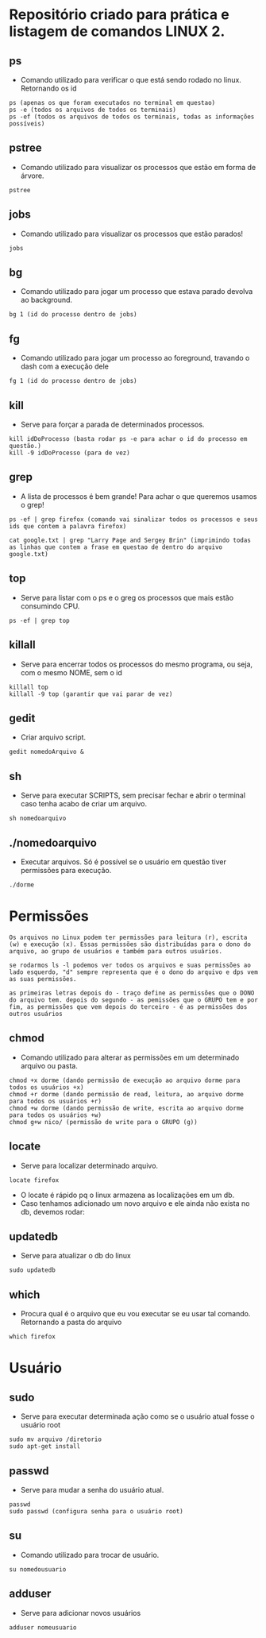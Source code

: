 # Repositório criado para prática e listagem de comandos LINUX 2.

## ps

- Comando utilizado para verificar o que está sendo rodado no linux. Retornando os id

```
ps (apenas os que foram executados no terminal em questao)
ps -e (todos os arquivos de todos os terminais)
ps -ef (todos os arquivos de todos os terminais, todas as informações possíveis)
```

## pstree

- Comando utilizado para visualizar os processos que estão em forma de árvore.

```
pstree
```

## jobs

- Comando utilizado para visualizar os processos que estão parados!

```
jobs
```

## bg

- Comando utilizado para jogar um processo que estava parado devolva ao background.

```
bg 1 (id do processo dentro de jobs)
```

## fg

- Comando utilizado para jogar um processo ao foreground, travando o dash com a execução dele

```
fg 1 (id do processo dentro de jobs)
```

## kill

- Serve para forçar a parada de determinados processos.

```
kill idDoProcesso (basta rodar ps -e para achar o id do processo em questão.)
kill -9 idDoProcesso (para de vez)
```

## grep

- A lista de processos é bem grande! Para achar o que queremos usamos o grep!

```
ps -ef | grep firefox (comando vai sinalizar todos os processos e seus ids que contem a palavra firefox)

cat google.txt | grep "Larry Page and Sergey Brin" (imprimindo todas as linhas que contem a frase em questao de dentro do arquivo google.txt)
```

## top

- Serve para listar com o ps e o greg os processos que mais estão consumindo CPU.

```
ps -ef | grep top
```

## killall

- Serve para encerrar todos os processos do mesmo programa, ou seja, com o mesmo NOME, sem o id

```
killall top
killall -9 top (garantir que vai parar de vez)
```

## gedit

- Criar arquivo script.

```
gedit nomedoArquivo &
```

## sh

- Serve para executar SCRIPTS, sem precisar fechar e abrir o terminal caso tenha acabo de criar um arquivo.

```
sh nomedoarquivo
```

## ./nomedoarquivo

- Executar arquivos. Só é possível se o usuário em questão tiver permissões para execução.

```
./dorme
```

# Permissões

```
Os arquivos no Linux podem ter permissões para leitura (r), escrita (w) e execução (x). Essas permissões são distribuídas para o dono do arquivo, ao grupo de usuários e também para outros usuários.

se rodarmos ls -l podemos ver todos os arquivos e suas permissões ao lado esquerdo, "d" sempre representa que é o dono do arquivo e dps vem as suas permissões.

as primeiras letras depois do - traço define as permissões que o DONO do arquivo tem. depois do segundo - as pemissões que o GRUPO tem e por fim, as permissões que vem depois do terceiro - é as permissões dos outros usuários
```

## chmod

- Comando utilizado para alterar as permissões em um determinado arquivo ou pasta.

```
chmod +x dorme (dando permissão de execução ao arquivo dorme para todos os usuários +x)
chmod +r dorme (dando permissão de read, leitura, ao arquivo dorme para todos os usuários +r)
chmod +w dorme (dando permissão de write, escrita ao arquivo dorme para todos os usuários +w)
chmod g+w nico/ (permissão de write para o GRUPO (g))
```

## locate

- Serve para localizar determinado arquivo.

```
locate firefox
```

- O locate é rápido pq o linux armazena as localizações em um db.
- Caso tenhamos adicionado um novo arquivo e ele ainda não exista no db, devemos rodar:

## updatedb

- Serve para atualizar o db do linux

```
sudo updatedb
```

## which

- Procura qual é o arquivo que eu vou executar se eu usar tal comando. Retornando a pasta do arquivo

```
which firefox
```

# Usuário

## sudo

- Serve para executar determinada ação como se o usuário atual fosse o usuário root

```
sudo mv arquivo /diretorio
sudo apt-get install
```

## passwd

- Serve para mudar a senha do usuário atual.

```
passwd
sudo passwd (configura senha para o usuário root)
```

## su

- Comando utilizado para trocar de usuário.

```
su nomedousuario
```

## adduser

- Serve para adicionar novos usuários

```
adduser nomeusuario
```
